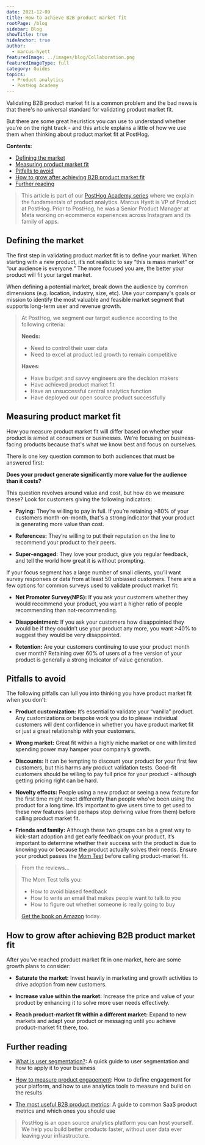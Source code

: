 ```yaml
---
date: 2021-12-09
title: How to achieve B2B product market fit
rootPage: /blog
sidebar: Blog
showTitle: true
hideAnchor: true
author:
  - marcus-hyett
featuredImage: ../images/blog/Collaboration.png
featuredImageType: full
category: Guides
topics:
  - Product analytics
  - PostHog Academy
---
```


Validating B2B product market fit is a common problem and the bad news is that there's no universal standard for validating product market fit. 

But there are some great heuristics you can use to understand whether you’re on the right track - and this article explains a little of how we use them when thinking about product market fit at PostHog.

**Contents:**

- [Defining the market](#defining-the-market)
- [Measuring product market fit](#measuring-product-market-fit)
- [Pitfalls to avoid](#pitfalls-to-avoid)
- [How to grow after achieving B2B product market fit](#how-to-grow-after-achieving-b2b-product-market-fit)
- [Further reading](#further-reading)

> This article is part of our [PostHog Academy series](/blog/categories/posthog-academy) where we explain the fundamentals of product analytics. Marcus Hyett is VP of Product at PostHog. Prior to PostHog, he was a Senior Product Manager at Meta working on ecommerce experiences across Instagram and its family of apps. 

## Defining the market
The first step in validating product market fit is to define your market. When starting with a new product, it’s not realistic to say “this is mass market” or “our audience is everyone.” The more focused you are, the better your product will fit your target market.

When defining a potential market, break down the audience by common dimensions (e.g. location, industry, size, etc). Use your company's goals or mission to identify the most valuable and feasible market segment that supports long-term user and revenue growth. 

> At PostHog, we segment our target audience according to the following criteria:
> 
> **Needs:**
> - Need to control their user data
> - Need to excel at product led growth to remain competitive
> 
> **Haves:**
> - Have budget and savvy engineers are the decision makers
> - Have achieved product market fit
> - Have an unsuccessful central analytics function
> - Have deployed our open source product successfully

## Measuring product market fit
How you measure product market fit will differ based on whether your product is aimed at consumers or businesses. We’re focusing on business-facing products because that's what we know best and focus on ourselves. 

There is one key question common to both audiences that must be answered first:

**Does your product generate significantly more value for the audience than it costs?**

This question revolves around value and cost, but how do we measure these? Look for customers giving the following indicators:
- **Paying:** They’re willing to pay in full. If you’re retaining >80% of your customers month-on-month, that's a strong indicator that your product is generating more value than cost.

- **References:** They’re willing to put their reputation on the line to recommend your product to their peers.

- **Super-engaged:** They love your product, give you regular feedback, and tell the world how great it is without prompting.

If your focus segment has a large number of small clients, you’ll want survey responses or data from at least 50 unbiased customers. There are a few options for common surveys used to validate product market fit:

- **Net Promoter Survey(NPS):** If you ask your customers whether they would recommend your product, you want a higher ratio of people recommending than not-recommending.

- **Disappointment:** If you ask your customers how disappointed they would be if they couldn’t use your product any more, you want >40% to suggest they would be very disappointed.

- **Retention:** Are your customers continuing to use your product month over month? Retaining over 60% of users of a free version of your product is generally a strong indicator of value generation.

## Pitfalls to avoid
The following pitfalls can lull you into thinking you have product market fit when you don’t:

- **Product customization:** It’s essential to validate your “vanilla” product. Any customizations or bespoke work you do to please individual customers will dent confidence in whether you have product market fit or just a great relationship with your customers.

- **Wrong market:** Great fit within a highly niche market or one with limited spending power may hamper your company’s growth.

- **Discounts:** It can be tempting to discount your product for your first few customers, but this harms any product validation tests. Good-fit customers should be willing to pay full price for your product - although getting pricing right can be hard.

- **Novelty effects:** People using a new product or seeing a new feature for the first time might react differently than people who've been using the product for a long time. It’s important to give users time to get used to these new features (and perhaps stop deriving value from them) before calling product market fit.

- **Friends and family:** Although these two groups can be a great way to kick-start adoption and get early feedback on your product, it’s important to determine whether their success with the product is due to knowing you or because the product actually solves their needs. Ensure your product passes the [Mom Test](http://momtestbook.com/) before calling product-market fit.

> From the reviews...
> 
> The Mom Test tells you:
> - How to avoid biased feedback
> - How to write an email that makes people want to talk to you
> - How to figure out whether someone is really going to buy
> 
> [Get the book on Amazon](https://www.amazon.com/Mom-Test-customers-business-everyone/dp/1492180742) today.

## How to grow after achieving B2B product market fit
After you’ve reached product market fit in one market, here are some growth plans to consider:

- **Saturate the market:** Invest heavily in marketing and growth activities to drive adoption from new customers.

- **Increase value within the market:** Increase the price and value of your product by enhancing it to solve more user needs effectively. 

- **Reach product-market fit within a different market:** Expand to new markets and adapt your product or messaging until you achieve product-market fit there, too.

## Further reading

- [What is user segmentation?](/blog/how-to-do-user-segmentation): A quick guide to user segmentation and how to apply it to your business

- [How to measure product engagement](/blog/how-to-measure-product-engagement): How to define engagement for your platform, and how to use analytics tools to measure and build on the results

- [The most useful B2B product metrics](/blog/b2b-saas-product-metrics): A guide to common SaaS product metrics and which ones you should use

> PostHog is an open source analytics platform you can host yourself. We help you build better products faster, without user data ever leaving your infrastructure.

<ArrayCTA />
